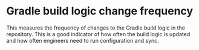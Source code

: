 # Gradle build logic change frequency

This measures the frequency of changes to the Gradle build logic in the repository.
This is a good indicator of how often the build logic is updated and how often engineers need to run configuration and sync.

